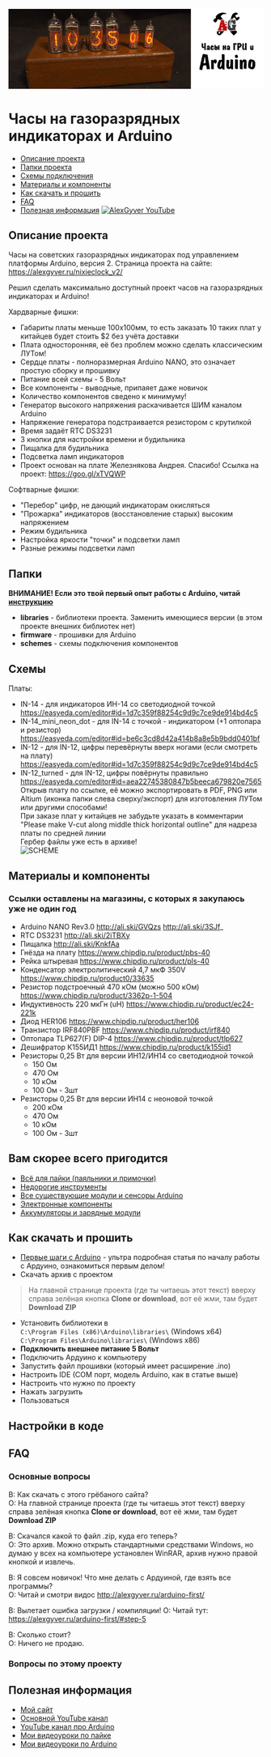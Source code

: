 ![PROJECT_PHOTO](https://github.com/AlexGyver/nixieclock/blob/master/proj_img.jpg)
# Часы на газоразрядных индикаторах и Arduino
* [Описание проекта](#chapter-0)
* [Папки проекта](#chapter-1)
* [Схемы подключения](#chapter-2)
* [Материалы и компоненты](#chapter-3)
* [Как скачать и прошить](#chapter-4)
* [FAQ](#chapter-5)
* [Полезная информация](#chapter-6)
[![AlexGyver YouTube](http://alexgyver.ru/git_banner.jpg)](https://www.youtube.com/channel/UCgtAOyEQdAyjvm9ATCi_Aig?sub_confirmation=1)

<a id="chapter-0"></a>
## Описание проекта
Часы на советских газоразрядных индикаторах под управлением платформы Arduino, версия 2. 
Страница проекта на сайте: https://alexgyver.ru/nixieclock_v2/

Решил сделать максимально доступный проект часов на газоразрядных индикаторах и Arduino!

Хардварные фишки:
- Габариты платы меньше 100х100мм, то есть заказать 10 таких плат у китайцев будет стоить $2 без учёта доставки
- Плата односторонняя, её без проблем можно сделать классическим ЛУТом!
- Сердце платы - полноразмерная Arduino NANO, это означает простую сборку и прошивку
- Питание всей схемы - 5 Вольт
- Все компоненты - выводные, припаяет даже новичок
- Количество компонентов сведено к минимуму!
- Генератор высокого напряжения раскачивается ШИМ каналом Arduino
- Напряжение генератора подстраивается резистором с крутилкой
- Время задаёт RTC DS3231
- 3 кнопки для настройки времени и будильника
- Пищалка для будильника
- Подсветка ламп индикаторов
- Проект основан на плате Железнякова Андрея. Спасибо! Ссылка на проект: https://goo.gl/xTVQWP

Софтварные фишки:
- "Перебор" цифр, не дающий индикаторам окисляться
- "Прожарка" индикаторов (восстановление старых) высоким напряжением
- Режим будильника
- Настройка яркости "точки" и подсветки ламп
- Разные режимы подсветки ламп

<a id="chapter-1"></a>
## Папки
**ВНИМАНИЕ! Если это твой первый опыт работы с Arduino, читай [инструкцию](#chapter-4)**
- **libraries** - библиотеки проекта. Заменить имеющиеся версии (в этом проекте внешних библиотек нет)
- **firmware** - прошивки для Arduino
- **schemes** - схемы подключения компонентов

<a id="chapter-2"></a>
## Схемы
Платы:
- IN-14 - для индикаторов ИН-14 со светодиодной точкой https://easyeda.com/editor#id=1d7c359f88254c9d9c7ce9de914bd4c5
- IN-14_mini_neon_dot - для IN-14 с точкой - индикатором (+1 оптопара и резистор) https://easyeda.com/editor#id=be6c3cd8d42a414b8a8e5b9bdd0401bf
- IN-12 - для IN-12, цифры перевёрнуты вверх ногами (если смотреть на плату) https://easyeda.com/editor#id=1d7c359f88254c9d9c7ce9de914bd4c5
- IN-12_turned - для IN-12, цифры повёрнуты правильно https://easyeda.com/editor#id=aea22745380847b5beeca679820e7565
Открыв плату по ссылке, её можно экспортировать в PDF, PNG или Altium (иконка папки слева сверху/экспорт) для изготовления ЛУТом или другими способами!  
При заказе плат у китайцев не забудьте указать в комментарии "Please make V-cut along middle thick horizontal outline" для надреза платы по средней линии  
Гербер файлы уже есть в архиве!    
![SCHEME](https://github.com/AlexGyver/NixieClock_v2/blob/master/schemes/scheme.png)

<a id="chapter-3"></a>
## Материалы и компоненты
### Ссылки оставлены на магазины, с которых я закупаюсь уже не один год
- Arduino NANO Rev3.0 http://ali.ski/GVQzs  http://ali.ski/3SJf_
- RTC DS3231 http://ali.ski/2iTBXy
- Пищалка http://ali.ski/KnkfAa
- Гнёзда на плату https://www.chipdip.ru/product/pbs-40
- Рейка штыревая https://www.chipdip.ru/product/pls-40
- Конденсатор электролитический 4,7 мкФ 350V	https://www.chipdip.ru/product0/33635
- Резистор подстроечный 470 кОм (можно 500 кОм)	https://www.chipdip.ru/product/3362p-1-504
- Индуктивность 220 мкГн (uH)	https://www.chipdip.ru/product/ec24-221k
- Диод HER106	https://www.chipdip.ru/product/her106
- Транзистор IRF840PBF	https://www.chipdip.ru/product/irf840
- Оптопара TLP627(F) DIP-4	https://www.chipdip.ru/product/tlp627
- Дешифратор К155ИД1	https://www.chipdip.ru/product/k155id1
- Резисторы 0,25 Вт для версии ИН12/ИН14 со светодиодной точкой
	- 150 Ом
	- 470 Ом
	- 10 кОм	
	- 100 Ом - 3шт	
- Резисторы 0,25 Вт для версии ИН14 с неоновой точкой
	- 200 кОм
	- 470 Ом
	- 10 кОм	
	- 100 Ом - 3шт

## Вам скорее всего пригодится
* [Всё для пайки (паяльники и примочки)](http://alexgyver.ru/all-for-soldering/)
* [Недорогие инструменты](http://alexgyver.ru/my_instruments/)
* [Все существующие модули и сенсоры Arduino](http://alexgyver.ru/arduino_shop/)
* [Электронные компоненты](http://alexgyver.ru/electronics/)
* [Аккумуляторы и зарядные модули](http://alexgyver.ru/18650/)

<a id="chapter-4"></a>
## Как скачать и прошить
* [Первые шаги с Arduino](http://alexgyver.ru/arduino-first/) - ультра подробная статья по началу работы с Ардуино, ознакомиться первым делом!
* Скачать архив с проектом
> На главной странице проекта (где ты читаешь этот текст) вверху справа зелёная кнопка **Clone or download**, вот её жми, там будет **Download ZIP**
* Установить библиотеки в  
`C:\Program Files (x86)\Arduino\libraries\` (Windows x64)  
`C:\Program Files\Arduino\libraries\` (Windows x86)
* **Подключить внешнее питание 5 Вольт**
* Подключить Ардуино к компьютеру
* Запустить файл прошивки (который имеет расширение .ino)
* Настроить IDE (COM порт, модель Arduino, как в статье выше)
* Настроить что нужно по проекту
* Нажать загрузить
* Пользоваться  

## Настройки в коде

	
<a id="chapter-5"></a>
## FAQ
### Основные вопросы
В: Как скачать с этого грёбаного сайта?  
О: На главной странице проекта (где ты читаешь этот текст) вверху справа зелёная кнопка **Clone or download**, вот её жми, там будет **Download ZIP**

В: Скачался какой то файл .zip, куда его теперь?  
О: Это архив. Можно открыть стандартными средствами Windows, но думаю у всех на компьютере установлен WinRAR, архив нужно правой кнопкой и извлечь.

В: Я совсем новичок! Что мне делать с Ардуиной, где взять все программы?  
О: Читай и смотри видос http://alexgyver.ru/arduino-first/

В: Вылетает ошибка загрузки / компиляции!
О: Читай тут: https://alexgyver.ru/arduino-first/#step-5

В: Сколько стоит?  
О: Ничего не продаю.

### Вопросы по этому проекту

<a id="chapter-6"></a>
## Полезная информация
* [Мой сайт](http://alexgyver.ru/)
* [Основной YouTube канал](https://www.youtube.com/channel/UCgtAOyEQdAyjvm9ATCi_Aig?sub_confirmation=1)
* [YouTube канал про Arduino](https://www.youtube.com/channel/UC4axiS76D784-ofoTdo5zOA?sub_confirmation=1)
* [Мои видеоуроки по пайке](https://www.youtube.com/playlist?list=PLOT_HeyBraBuMIwfSYu7kCKXxQGsUKcqR)
* [Мои видеоуроки по Arduino](http://alexgyver.ru/arduino_lessons/)